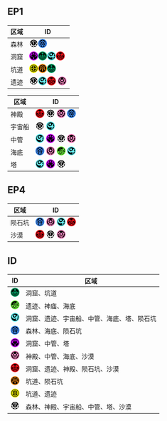 ## EP1

| 区域  | ID                                                                                                                                                                                                                                                                |
|-----|-------------------------------------------------------------------------------------------------------------------------------------------------------------------------------------------------------------------------------------------------------------------|
| 森林  | <img src="./static/img/Whitill.png" alt="羽白" style="width:20px;"/><img src="./static/img/Bluefull.png" alt="纯蓝" style="width:20px;"/>                                                                                                                             |
| 洞窟  | <img src="./static/img/Purplenum.png" alt="淡紫" style="width:20px;"/><img src="./static/img/Viridia.png" alt="镉绿" style="width:20px;"/><img src="./static/img/Skyly.png" alt="天青" style="width:20px;"/><img src="./static/img/Redria.png" alt="真红" style="width:20px;"/> |
| 坑道  | <img src="./static/img/Yellowboze.png" alt="金黄" style="width:20px;"/><img src="./static/img/Oran.png" alt="橙黄" style="width:20px;"/><img src="./static/img/Viridia.png" alt="镉绿" style="width:20px;"/>                                                            |
| 遗迹  | <img src="./static/img/Whitill.png" alt="羽白" style="width:20px;"/><img src="./static/img/Skyly.png" alt="天青" style="width:20px;"/><img src="./static/img/Redria.png" alt="真红" style="width:20px;"/>   <img src="./static/img/Pinkal.png" alt="粉红" style="width:20px;"/>|

| 区域  | ID                                                                                                                                                                                                                                                                          |
|-----|-----------------------------------------------------------------------------------------------------------------------------------------------------------------------------------------------------------------------------------------------------------------------------|
| 神殿  | <img src="./static/img/Redria.png" alt="真红" style="width:20px;"/> <img src="./static/img/Whitill.png" alt="羽白" style="width:20px;"/> <img src="./static/img/Pinkal.png" alt="粉红" style="width:20px;"/> <img src="./static/img/Bluefull.png" alt="纯蓝" style="width:20px;"/>  |
| 宇宙船 | <img src="./static/img/Whitill.png" alt="羽白" style="width:20px;"/> <img src="./static/img/Skyly.png" alt="天青" style="width:20px;"/>                                                                                                                                         |
| 中管  | <img src="./static/img/Skyly.png" alt="天青" style="width:20px;"/> <img src="./static/img/Purplenum.png" alt="淡紫" style="width:20px;"/> <img src="./static/img/Whitill.png" alt="羽白" style="width:20px;"/>  <img src="./static/img/Pinkal.png" alt="粉红" style="width:20px;"/> |
| 海底  | <img src="./static/img/Bluefull.png" alt="纯蓝" style="width:20px;"/> <img src="./static/img/Pinkal.png" alt="粉红" style="width:20px;"/> <img src="./static/img/Greenill.png" alt="翠绿" style="width:20px;"/> <img src="./static/img/Skyly.png" alt="天青" style="width:20px;"/>  |
| 塔   | <img src="./static/img/Skyly.png" alt="天青" style="width:20px;"/> <img src="./static/img/Purplenum.png" alt="淡紫" style="width:20px;"/> <img src="./static/img/Whitill.png" alt="羽白" style="width:20px;"/>                                                                    |

## EP4

| 区域 | ID  |
|---|-----|
| 陨石坑 | <img src="./static/img/Bluefull.png" alt="纯蓝" style="width:20px;"/> <img src="./static/img/Pinkal.png" alt="粉红" style="width:20px;"/> <img src="./static/img/Skyly.png" alt="天青" style="width:20px;"/> <img src="./static/img/Redria.png" alt="真红" style="width:20px;"/>|
| 沙漠 | <img src="./static/img/Redria.png" alt="真红" style="width:20px;"/> <img src="./static/img/Whitill.png" alt="羽白" style="width:20px;"/> <img src="./static/img/Pinkal.png" alt="粉红" style="width:20px;"/>|

## ID

| ID                                                                    | 区域                    |
|-----------------------------------------------------------------------|-----------------------|
| <img src="./static/img/Viridia.png" alt="纯蓝" style="width:20px;"/>    | 洞窟、坑道                 |
| <img src="./static/img/Greenill.png" alt="纯蓝" style="width:20px;"/>   | 遗迹、神庙、海底              |
| <img src="./static/img/Skyly.png" alt="纯蓝" style="width:20px;"/>      | 洞窟、遗迹、宇宙船、中管、海底、塔、陨石坑 |
| <img src="./static/img/Bluefull.png" alt="纯蓝" style="width:20px;"/>   | 森林、海底、陨石坑             |
| <img src="./static/img/Purplenum.png" alt="纯蓝" style="width:20px;"/>  | 洞窟、中管、塔               |
| <img src="./static/img/Pinkal.png" alt="纯蓝" style="width:20px;"/>     | 神殿、中管、海底、沙漠           |
| <img src="./static/img/Redria.png" alt="纯蓝" style="width:20px;"/>     | 洞窟、遗迹、神殿、陨石坑、沙漠       |
| <img src="./static/img/Oran.png" alt="纯蓝" style="width:20px;"/>       | 坑道、陨石坑                |
| <img src="./static/img/Yellowboze.png" alt="纯蓝" style="width:20px;"/> | 坑道、遗迹                 |
| <img src="./static/img/Whitill.png" alt="纯蓝" style="width:20px;"/>    | 森林、神殿、宇宙船、中管、塔、沙漠     |





